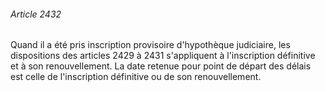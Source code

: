 ###### Article 2432

Quand il a été pris inscription provisoire d'hypothèque judiciaire, les dispositions des articles 2429 à 2431 s'appliquent à l'inscription définitive et à son renouvellement. La date retenue pour point de départ des délais est celle de l'inscription définitive ou de son renouvellement.

